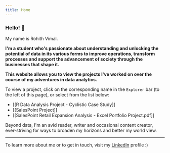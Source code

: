 ```yaml
---
title: Home
---
```

### Hello! 👋

My name is Rohith Vimal.

**I'm a student who's passionate about understanding and unlocking the potential of data in its various forms to improve operations, transform processes and support the advancement of society through the businesses that shape it.**  

**This website allows you to view the projects I've worked on over the course of my adventures in data analytics.**

To view a project, click on the corresponding name in the `Explorer` bar (to the left of this page), or select from the list below:

- [[R Data Analysis Project - Cyclistic Case Study]]
- [[SalesPoint Project]]
- [[SalesPoint Retail Expansion Analysis - Excel Portfolio Project.pdf]]
  
Beyond data, I'm an avid reader, writer and occasional content creator, ever-striving for ways to broaden my horizons and better my world view.

---
 
 To learn more about me or to get in touch, visit my [LinkedIn](https://www.linkedin.com/in/rohith-vim/) profile :)
